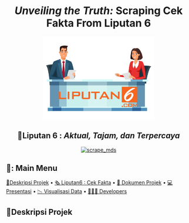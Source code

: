 <div align="center"><h1><b><em>Unveiling the Truth:</em></b> Scraping Cek Fakta From Liputan 6</h1>
</div>
<p align="center" width="60%">
    <img width="60%" src="logo/logo liputan 6.png">
</p>
<div align="center">
<h2>📢Liputan 6 : <em>Aktual, Tajam, dan Terpercaya</em></h2>
    
[![scrape_mds](https://github.com/dwiftrnti/PraktikumMDS-Scrapping/actions/workflows/main.yml/badge.svg)](https://github.com/dwiftrnti/PraktikumMDS-Scrapping/actions/workflows/main.yml)
</div>

## 📰: Main Menu
</div>

[🔎Deskripsi Projek](#🔎deskripsi-projek)
•
[🗞 Liputan6 : Cek Fakta](#scroll-about-pramborsfm)
•
[📂 Dokumen Projek](#books-technical-documentation)
•
[💻 Presentasi](#microphone-presentation)
•
[📉 Visualisasi Data](#man_technologist-developers)
•
[👩🏻‍💻 Developers](#camera_flash-media-gallery)
</div>

## 🔎Deskripsi Projek
